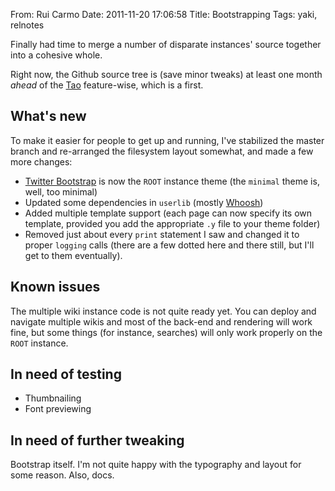 From: Rui Carmo
Date: 2011-11-20 17:06:58
Title: Bootstrapping
Tags: yaki, relnotes

Finally had time to merge a number of disparate instances' source together into a cohesive whole.

Right now, the Github source tree is (save minor tweaks) at least one month _ahead_ of the [Tao][t] feature-wise, which is a first.

## What's new

To make it easier for people to get up and running, I've stabilized the master branch and re-arranged the filesystem layout somewhat, and made a few more changes:

* [Twitter Bootstrap][tb] is now the `ROOT` instance theme (the `minimal` theme is, well, too minimal)
* Updated some dependencies in `userlib` (mostly [Whoosh][w])
* Added multiple template support (each page can now specify its own template, provided you add the appropriate `.y` file to your theme folder)
* Removed just about every `print` statement I saw and changed it to proper `logging` calls (there are a few dotted here and there still, but I'll get to them eventually).

## Known issues

The multiple wiki instance code is not quite ready yet. You can deploy and navigate multiple wikis and most of the back-end and rendering will work fine, but some things (for instance, searches) will only work properly on the `ROOT` instance.

## In need of testing

* Thumbnailing
* Font previewing

## In need of further tweaking

Bootstrap itself. I'm not quite happy with the typography and layout for some reason. Also, docs.

[tb]: http://twitter.github.com/bootstrap/
[t]: http://the.taoofmac.com
[w]: Whoosh
